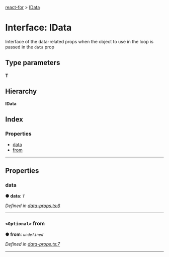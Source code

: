 [react-for](../README.md) > [IData](../interfaces/idata.md)

# Interface: IData

Interface of the data-related props when the object to use in the loop is passed in the `data` prop

## Type parameters
#### T 
## Hierarchy

**IData**

## Index

### Properties

* [data](idata.md#data)
* [from](idata.md#from)

---

## Properties

<a id="data"></a>

###  data

**● data**: *`T`*

*Defined in [data-props.ts:6](https://github.com/MJez29/react-for/blob/4901e34/src/data-props.ts#L6)*

___
<a id="from"></a>

### `<Optional>` from

**● from**: *`undefined`*

*Defined in [data-props.ts:7](https://github.com/MJez29/react-for/blob/4901e34/src/data-props.ts#L7)*

___

